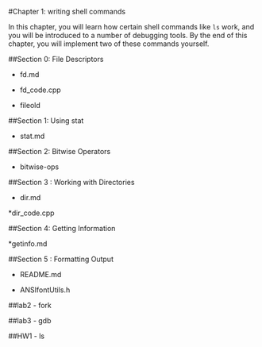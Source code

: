 #Chapter 1: writing shell commands

In this chapter, you will learn how certain shell commands like ```ls``` work, and you will be introduced to a number of debugging tools.
By the end of this chapter, you will implement two of these commands yourself.

##Section 0: File Descriptors

* fd.md

* fd_code.cpp

* fileold

##Section 1: Using stat

* stat.md

##Section 2: Bitwise Operators

* bitwise-ops	

##Section 3 : Working with Directories

* dir.md

*dir_code.cpp

##Section 4: Getting Information

*getinfo.md

##Section 5 : Formatting Output

* README.md

* ANSIfontUtils.h

##lab2 - fork


##lab3 - gdb

##HW1 - ls
